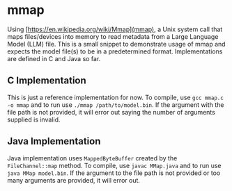 # mmap
Using [https://en.wikipedia.org/wiki/Mmap](mmap), a Unix system call that maps files/devices into memory to read metadata from a Large Language Model (LLM) file. This is a small snippet to demonstrate usage of mmap and expects the model file(s) to be in a predetermined format. Implementations are defined in C and Java so far.

## C Implementation

This is just a reference implementation for now. To compile, use `gcc mmap.c -o mmap` and to run use `./mmap /path/to/model.bin`. If the argument with the file path is not provided, it will error out saying the number of arguments supplied is invalid.

## Java Implementation

Java implementation uses `MappedByteBuffer` created by the `FileChannel::map` method. To compile, use `javac MMap.java` and to run use `java MMap model.bin`. If the argument to the file path is not provided or too many arguments are provided, it will error out.
